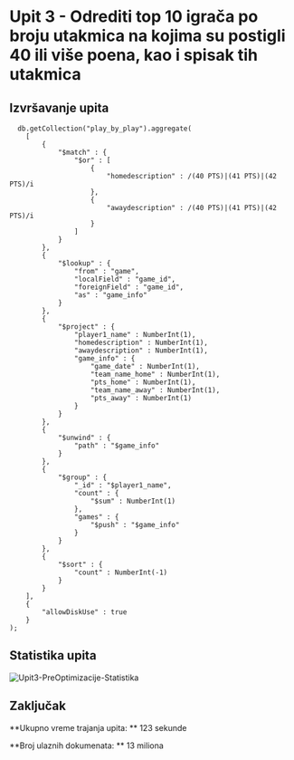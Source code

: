 # Upit 3 - Odrediti top 10 igrača po broju utakmica na kojima su postigli 40 ili više poena, kao i spisak tih utakmica

## Izvršavanje upita 
```
  db.getCollection("play_by_play").aggregate(
    [
        {
            "$match" : {
                "$or" : [
                    {
                        "homedescription" : /(40 PTS)|(41 PTS)|(42 PTS)/i
                    },
                    {
                        "awaydescription" : /(40 PTS)|(41 PTS)|(42 PTS)/i
                    }
                ]
            }
        }, 
        {
            "$lookup" : {
                "from" : "game",
                "localField" : "game_id",
                "foreignField" : "game_id",
                "as" : "game_info"
            }
        }, 
        {
            "$project" : {
                "player1_name" : NumberInt(1),
                "homedescription" : NumberInt(1),
                "awaydescription" : NumberInt(1),
                "game_info" : {
                    "game_date" : NumberInt(1),
                    "team_name_home" : NumberInt(1),
                    "pts_home" : NumberInt(1),
                    "team_name_away" : NumberInt(1),
                    "pts_away" : NumberInt(1)
                }
            }
        }, 
        {
            "$unwind" : {
                "path" : "$game_info"
            }
        }, 
        {
            "$group" : {
                "_id" : "$player1_name",
                "count" : {
                    "$sum" : NumberInt(1)
                },
                "games" : {
                    "$push" : "$game_info"
                }
            }
        }, 
        {
            "$sort" : {
                "count" : NumberInt(-1)
            }
        }
    ], 
    {
        "allowDiskUse" : true
    }
);
```
## Statistika upita 
  
![Upit3-PreOptimizacije-Statistika](https://github.com/Gravarica/MongoDB-Projekat/assets/93195018/16ca91cb-29ba-4248-88d1-753b43dcff7c)

  
## Zaključak 

**Ukupno vreme trajanja upita: ** 123 sekunde 

**Broj ulaznih dokumenata: ** 13 miliona
